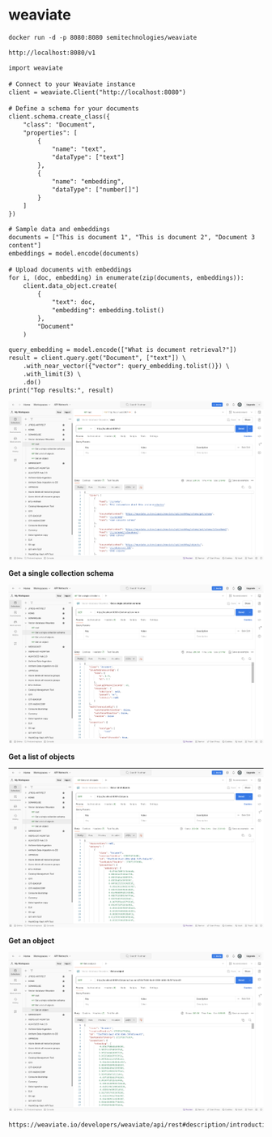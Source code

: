 # weaviate

```
docker run -d -p 8080:8080 semitechnologies/weaviate
```

```
http://localhost:8080/v1
```

```
import weaviate

# Connect to your Weaviate instance
client = weaviate.Client("http://localhost:8080")

# Define a schema for your documents
client.schema.create_class({
    "class": "Document",
    "properties": [
        {
            "name": "text",
            "dataType": ["text"]
        },
        {
            "name": "embedding",
            "dataType": ["number[]"]
        }
    ]
})
```

```
# Sample data and embeddings
documents = ["This is document 1", "This is document 2", "Document 3 content"]
embeddings = model.encode(documents)

# Upload documents with embeddings
for i, (doc, embedding) in enumerate(zip(documents, embeddings)):
    client.data_object.create(
        {
            "text": doc,
            "embedding": embedding.tolist()
        },
        "Document"
    )
```

```
query_embedding = model.encode(["What is document retrieval?"])
result = client.query.get("Document", ["text"]) \
    .with_near_vector({"vector": query_embedding.tolist()}) \
    .with_limit(3) \
    .do()
print("Top results:", result)
```

![VDB](image/image8.png)

**Get a single collection schema**

![VDB](image/image9.png)

**Get a list of objects**

![VDB](image/image10.png)

**Get an object**

![VDB](image/image11.png)

```
https://weaviate.io/developers/weaviate/api/rest#description/introduction
```